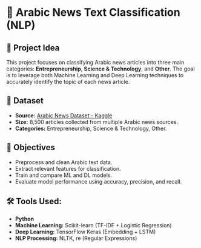# 📰 Arabic News Text Classification (NLP)

## 📌 Project Idea
This project focuses on classifying Arabic news articles into three main categories: **Entrepreneurship**, **Science & Technology**, and **Other**. The goal is to leverage both Machine Learning and Deep Learning techniques to accurately identify the topic of each news article.

## 📂 Dataset
- **Source:** [Arabic News Dataset - Kaggle](https://www.kaggle.com/datasets/asmaaabdelwahab/arabic-news-dataset)  
- **Size:** 8,500 articles collected from multiple Arabic news sources.  
- **Categories:** Entrepreneurship, Science & Technology, Other.

## 🎯 Objectives
- Preprocess and clean Arabic text data.
- Extract relevant features for classification.
- Train and compare ML and DL models.
- Evaluate model performance using accuracy, precision, and recall.

## 🛠️ Tools Used:
- **Python**
- **Machine Learning:** Scikit-learn (TF-IDF + Logistic Regression)
- **Deep Learning:** TensorFlow Keras (Embedding + LSTM)
- **NLP Processing:** NLTK, re (Regular Expressions)
